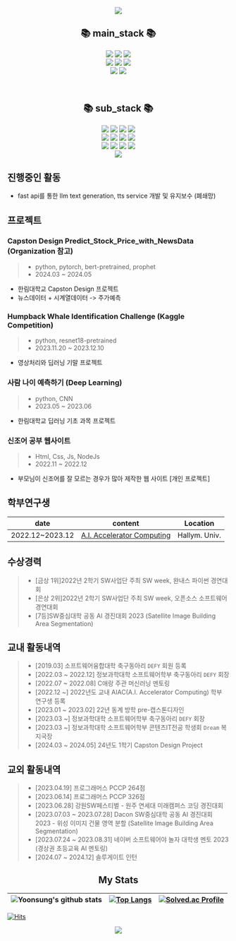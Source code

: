 
<p align="center"><a href="#"><img src="https://capsule-render.vercel.app/api?type=waving&color=timeGradient&height=300&section=header&text=Yoonsung's%20github&fontSize=90"/></a></p>


<h2 align="center"><b>📚 main_stack 📚</b></h2>
<p align="center">
<img src="https://img.shields.io/badge/python-3776AB?style=for-the-badge&logo=python&logoColor=white"/>
<img src="https://img.shields.io/badge/pytorch-EE4C2C?style=for-the-badge&logo=pytorch&logoColor=white">
<img src="https://img.shields.io/badge/FastAPI-009688?style=for-the-badge&logo=fastapi&logoColor=white"/>
<br>
<img src="https://img.shields.io/badge/HuggingFace-FFD21E?style=for-the-badge&logo=HuggingFace&logoColor=black"/>
<img src="https://img.shields.io/badge/Docker-2496ED?style=for-the-badge&logo=Docker&logoColor=white"/>
<img src="https://img.shields.io/badge/Podman-892CA0?style=for-the-badge&logo=Podman&logoColor=black"/>
<br>
<img src="https://img.shields.io/badge/linux-FCC624?style=for-the-badge&logo=linux&logoColor=black">
<img src="https://img.shields.io/badge/Ubuntu-E95420?style=for-the-badge&logo=ubuntu&logoColor=white">
</p>
<br>
<h2 align="center"><b>📚 sub_stack 📚</b></h2>
<p align="center">
<img src="https://img.shields.io/badge/Java-007396?style=for-the-badge&logo=OpenJDK&logoColor=white"/>
<img src="https://img.shields.io/badge/C-A8B9CC?style=for-the-badge&logo=C&logoColor=white"/>
<img src="https://img.shields.io/badge/R-276DC3?style=for-the-badge&logo=R&logoColor=white">
<img src="https://img.shields.io/badge/Unity-000000?style=for-the-badge&logo=Unity&logoColor=white">
<br>
<img src="https://img.shields.io/badge/html5-E34F26?style=for-the-badge&logo=html5&logoColor=white">
<img src="https://img.shields.io/badge/css-1572B6?style=for-the-badge&logo=css3&logoColor=white">
<img src="https://img.shields.io/badge/javascript-F7DF1E?style=for-the-badge&logo=javascript&logoColor=black">
<img src="https://img.shields.io/badge/react-61DAFB?style=for-the-badge&logo=react&logoColor=black">
<br>
<img src="https://img.shields.io/badge/spring-6DB33F?style=for-the-badge&logo=spring&logoColor=white">
<img src="https://img.shields.io/badge/springboot-6DB33F?style=for-the-badge&logo=springboot&logoColor=white">
<img src="https://img.shields.io/badge/Mysql-009EDB?style=for-the-badge&logo=Mysql&logoColor=white">
<img src="https://img.shields.io/badge/MongoDB-4EA94B?style=for-the-badge&logo=mongodb&logoColor=white">
<br>
<img src="https://img.shields.io/badge/Overleaf-47A141?style=for-the-badge&logo=Overleaf&logoColor=white">
</p>

## 진행중인 활동
* fast api를 통한 llm text generation, tts service 개발 및 유지보수 (폐쇄망)
## 프로젝트
### 

### Capston Design Predict_Stock_Price_with_NewsData (Organization 참고)
> - python, pytorch, bert-pretrained, prophet
> - 2024.03 ~ 2024.05
- 한림대학교 Capston Design 프로젝트
- 뉴스데이터 + 시계열데이터 -> 주가예측
### Humpback Whale Identification Challenge (Kaggle Competition)
> - python, resnet18-pretrained
> - 2023.11.20 ~ 2023.12.10
- 영상처리와 딥러닝 기말 프로젝트
### 사람 나이 예측하기 (Deep Learning)
> - python, CNN
> - 2023.05 ~ 2023.06
- 한림대학교 딥러닝 기초 과목 프로젝트
### 신조어 공부 웹사이트
> - Html, Css, Js, NodeJs
> - 2022.11 ~ 2022.12
- 부모님이 신조어를 잘 모르는 경우가 많아 제작한 웹 사이트 [개인 프로젝트]

## 학부연구생
|date|content|Location|
|------|-----|--------|
|2022.12~2023.12|[A.I. Accelerator Computing](https://sites.google.com/site/embeddedsochallymuniv/project)|Hallym. Univ.|

## 수상경력
> - [금상 1위]2022년 2학기 SW사업단 주최 SW week, 완내스 파이썬 경연대회
> - [은상 2위]2022년 2학기 SW사업단 주최 SW week, 오픈소스 소프트웨어 경연대회
> - [7등]SW중심대학 공동 AI 경진대회 2023 (Satellite Image Building Area Segmentation)

## 교내 활동내역
> - [2019.03] 소프트웨어융합대학 축구동아리 `DEFY` 회원 등록
> - [2022.03 ~ 2022.12] 정보과학대학 소프트웨어학부 축구동아리 `DEFY` 회장
> - [2022.07 ~ 2022.08] C애랑 주관 머신러닝 멘토링
> - [2022.12 ~] 2022년도 교내 AIAC(A.I. Accelerator Computing) 학부 연구생 등록
> - [2023.01 ~ 2023.02] 22년 동계 방학 pre-캡스톤디자인
> - [2023.03 ~] 정보과학대학 소프트웨어학부 축구동아리 `DEFY` 회장
> - [2023.03 ~] 정보과학대학 소프트웨어학부 콘텐츠IT전공 학생회 `Dream` 복지국장
> - [2024.03 ~ 2024.05] 24년도 1학기 Capston Design Project

## 교외 활동내역
> - [2023.04.19] 프로그래머스 PCCP 264점
> - [2023.06.14] 프로그래머스 PCCP 326점
> - [2023.06.28] 강원SW페스티벌 - 원주 연세대 미래캠퍼스 코딩 경진대회
> - [2023.07.03 ~ 2023.07.28] Dacon SW중심대학 공동 AI 경진대회 2023 - 위성 이미지 건물 영역 분할 (Satellite Image Building Area Segmentation)
> - [2023.07.24 ~ 2023.08.31] 네이버 소프트웨어야 놀자 대학생 멘토 2023 (경상권 초등교육 AI 멘토링)
> - [2024.07 ~ 2024.12] 솔루게이트 인턴

<h2 align="center"><b>My Stats</b></h2>

| <img align="center" src="https://github-readme-stats.vercel.app/api?username=Jang-YoonSung&show_icons=true&include_all_commits=true&theme=buefy&hide_border=true" alt="Yoonsung's github stats" /> | [![Top Langs](https://github-readme-stats.vercel.app/api/top-langs/?username=yohan050605)](https://github.com/anuraghazra/github-readme-stats) | [![Solved.ac Profile](http://mazassumnida.wtf/api/v2/generate_badge?boj=jang0648)](https://solved.ac/jang0648/) |
| ------------- | ------------- | ------------- | 

[![Hits](https://hits.seeyoufarm.com/api/count/incr/badge.svg?url=https%3A%2F%2Fgithub.com%2FmyNameIsYoonSungJang&count_bg=%2300ABB3&title_bg=%233C4048&icon=staticman.svg&icon_color=%23E7E7E7&title=hits&edge_flat=false)](https://hits.seeyoufarm.com)

<p align = "center"><img src="https://capsule-render.vercel.app/api?type=waving&color=timeGradient&height=300&fontSize=65&text=Thanks&section=footer"/></p>
